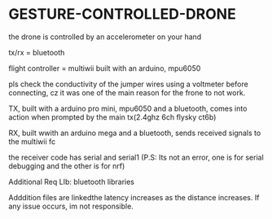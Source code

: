 # GESTURE-CONTROLLED-DRONE
the drone is controlled by an accelerometer on your hand

tx/rx = bluetooth

flight controller = multiwii built with an arduino, mpu6050

pls check the conductivity of the jumper wires using a voltmeter before connecting, cz it was one of the main reason for the frone to not work.

TX, built with a arduino pro mini, mpu6050 and a bluetooth, comes into action when prompted by the main tx(2.4ghz 6ch flysky ct6b)

RX, built wwith an arduino mega and a bluetooth, sends received signals to the multiwii fc

the receiver code has serial and serial1 (P.S: Its not an error, one is for serial debugging and the other is for nrf)

Additional Req LIb: bluetooth libraries

Adddition files are linkedthe latency increases as the distance increases. 
If any issue occurs, im not responsible.
